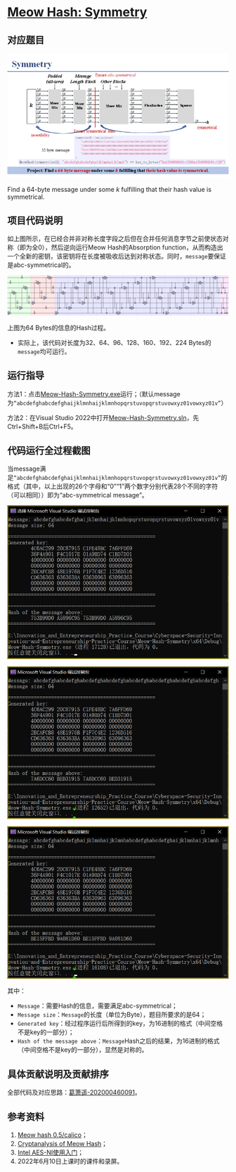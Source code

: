 # [Meow Hash: Symmetry](https://github.com/MaxIkaros/Cyberspace-Security-Innovation-and-Entrepreneurship-Practice-Course/tree/main/Meow-Hash-Symmetry)

## 对应题目

![image-20220725151623889](README/assets/image-20220725151623889.png)

Find a 64-byte message under some *k* fulfilling that their hash value is symmetrical.

## 项目代码说明

如上图所示，在已经合并非对称长度字段之后但在合并任何消息字节之前使状态对称（即为全0），然后逆向运行Meow Hash的Absorption function，从而构造出一个全新的密钥，该密钥将在长度被吸收后达到对称状态。同时，`message`要保证是abc-symmetrical的。

![image-20220729154238475](README/assets/image-20220729154238475.png)

上图为64 Bytes的信息的Hash过程。

- 实际上，该代码对长度为32、64、96、128、160、192、224 Bytes的`message`均可运行。

## 运行指导

方法1：点击[Meow-Hash-Symmetry.exe](Meow-Hash-Symmetry.exe)运行；（默认message为`“abcdefghabcdefghaijklmnhaijklmnhopqrstuvopqrstuvowxyz01vowxyz01v”`）

方法2：在Visual Studio 2022中打开[Meow-Hash-Symmetry.sln](Meow-Hash-Symmetry.sln)，先Ctrl+Shift+B后Ctrl+F5。

## 代码运行全过程截图

当message满足`“abcdefghabcdefghaijklmnhaijklmnhopqrstuvopqrstuvowxyz01vowxyz01v”`的格式（其中，以上出现的26个字母和“0”“1”两个数字分别代表28个不同的字符（可以相同））即为“abc-symmetrical message”。

![image-20220729150327087](README/assets/image-20220729150327087.png)

![image-20220729150743531](README/assets/image-20220729150743531.png)

![image-20220729150807765](README/assets/image-20220729150807765.png)

其中：

- `Message`：需要Hash的信息，需要满足abc-symmetrical；
- `Message size`：`Message`的长度（单位为Byte），题目所要求的是64；
- `Generated key`：经过程序运行后所得到的key，为16进制的格式（中间空格不是key的一部分）；
- `Hash of the message above`：`Message`Hash之后的结果，为16进制的格式（中间空格不是key的一部分），显然是对称的。

## 具体贡献说明及贡献排序

全部代码及对应思路：[葛萧遥-202000460091](https://github.com/MaxIkaros)。

## 参考资料

1. [Meow hash 0.5/calico](https://github.com/cmuratori/meow_hash)；
2. [Cryptanalysis of Meow Hash](https://peter.website/meow-hash-cryptanalysis)；
3. [Intel AES-NI使用入门](https://www.anquanke.com/post/id/260323)；
4. 2022年6月10日上课时的课件和录屏。
